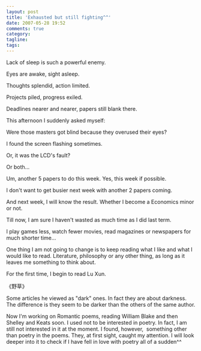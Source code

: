 ```yaml
---
layout: post
title: 'Exhausted but still fighting^^'
date: 2007-05-28 19:52
comments: true
category: 
tagline: 
tags:
---
```

    

Lack of sleep is such a powerful enemy.  

Eyes are awake, sight asleep.  

Thoughts splendid, action limited.  

Projects piled, progress exiled.  

Deadlines nearer and nearer, papers still blank there.  
  
This afternoon I suddenly asked myself:  

Were those masters got blind because they overused their eyes?  

I found the screen flashing sometimes.  

Or, it was the LCD's fault?  

Or both...  
  
Um, another 5 papers to do this week. Yes, this week if possible.  

I don't want to get busier next week with another 2 papers coming.  
  
And next week, I will know the result. Whether I become a Economics minor or not.  
  
Till now, I am sure I haven't wasted as much time as I did last term.  

I play games less, watch fewer movies, read magazines or newspapers for much shorter time...  

One thing I am not going to change is to keep reading what I like and what I would like to read. Literature, philosophy or any other thing, as long as it leaves me something to think about.  
  
For the first time, I begin to read Lu Xun.   

《野草》  

Some articles he viewed as "dark" ones. In fact they are about darkness. The difference is they seem to be darker than the others of the same author.  
  
Now I'm working on Romantic poems, reading William Blake and then Shelley and Keats soon. I used not to be interested in poetry. In fact, I am still not interested in it at the moment. I found, however,  something other than poetry in the poems. They, at first sight, caught my attention. I will look deeper into it to check if I have fell in love with poetry all of a sudden^^  
